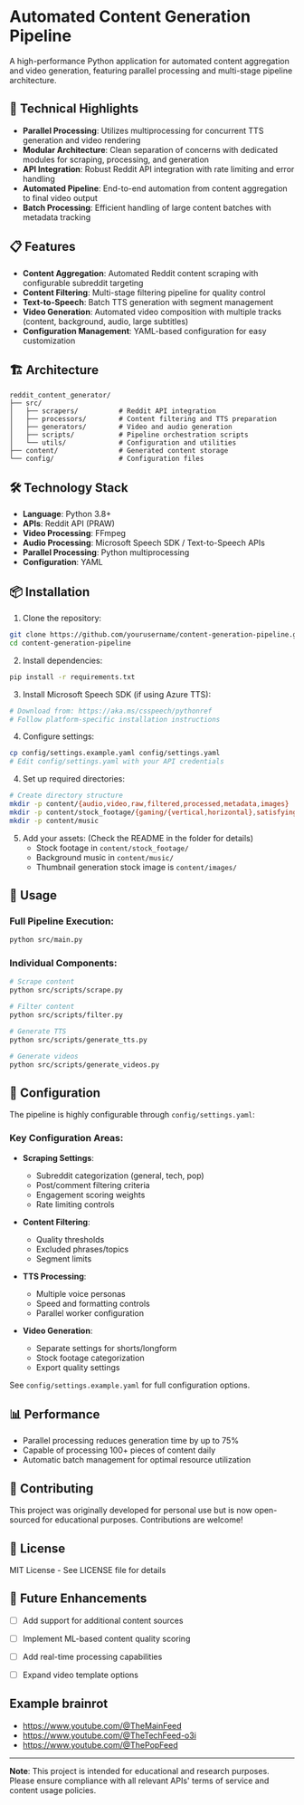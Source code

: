 # Automated Content Generation Pipeline

A high-performance Python application for automated content aggregation and video generation, featuring parallel processing and multi-stage pipeline architecture.

## 🚀 Technical Highlights

- **Parallel Processing**: Utilizes multiprocessing for concurrent TTS generation and video rendering
- **Modular Architecture**: Clean separation of concerns with dedicated modules for scraping, processing, and generation
- **API Integration**: Robust Reddit API integration with rate limiting and error handling
- **Automated Pipeline**: End-to-end automation from content aggregation to final video output
- **Batch Processing**: Efficient handling of large content batches with metadata tracking

## 📋 Features

- **Content Aggregation**: Automated Reddit content scraping with configurable subreddit targeting
- **Content Filtering**: Multi-stage filtering pipeline for quality control
- **Text-to-Speech**: Batch TTS generation with segment management
- **Video Generation**: Automated video composition with multiple tracks (content, background, audio, large subtitles)
- **Configuration Management**: YAML-based configuration for easy customization

## 🏗️ Architecture

```
reddit_content_generator/
├── src/
│   ├── scrapers/          # Reddit API integration
│   ├── processors/        # Content filtering and TTS preparation
│   ├── generators/        # Video and audio generation
│   ├── scripts/           # Pipeline orchestration scripts
│   └── utils/             # Configuration and utilities
├── content/               # Generated content storage
└── config/                # Configuration files
```

## 🛠️ Technology Stack

- **Language**: Python 3.8+
- **APIs**: Reddit API (PRAW)
- **Video Processing**: FFmpeg
- **Audio Processing**: Microsoft Speech SDK / Text-to-Speech APIs
- **Parallel Processing**: Python multiprocessing
- **Configuration**: YAML

## 📦 Installation

1. Clone the repository:
```bash
git clone https://github.com/yourusername/content-generation-pipeline.git
cd content-generation-pipeline
```

2. Install dependencies:
```bash
pip install -r requirements.txt
```

3. Install Microsoft Speech SDK (if using Azure TTS):
```bash
# Download from: https://aka.ms/csspeech/pythonref
# Follow platform-specific installation instructions
```

4. Configure settings:
```bash
cp config/settings.example.yaml config/settings.yaml
# Edit config/settings.yaml with your API credentials
```

4. Set up required directories:
```bash
# Create directory structure
mkdir -p content/{audio,video,raw,filtered,processed,metadata,images}
mkdir -p content/stock_footage/{gaming/{vertical,horizontal},satisfying/{vertical,horizontal},fixed}
mkdir -p content/music
```

5. Add your assets: (Check the README in the folder for details)
   - Stock footage in `content/stock_footage/`
   - Background music in `content/music/`
   - Thumbnail generation stock image is `content/images/`

## 🚦 Usage

### Full Pipeline Execution:
```bash
python src/main.py
```

### Individual Components:
```bash
# Scrape content
python src/scripts/scrape.py

# Filter content
python src/scripts/filter.py

# Generate TTS
python src/scripts/generate_tts.py

# Generate videos
python src/scripts/generate_videos.py
```

## 🔧 Configuration

The pipeline is highly configurable through `config/settings.yaml`:

### Key Configuration Areas:

- **Scraping Settings**:
  - Subreddit categorization (general, tech, pop)
  - Post/comment filtering criteria
  - Engagement scoring weights
  - Rate limiting controls

- **Content Filtering**:
  - Quality thresholds
  - Excluded phrases/topics
  - Segment limits

- **TTS Processing**:
  - Multiple voice personas
  - Speed and formatting controls
  - Parallel worker configuration

- **Video Generation**:
  - Separate settings for shorts/longform
  - Stock footage categorization
  - Export quality settings

See `config/settings.example.yaml` for full configuration options.

## 📊 Performance

- Parallel processing reduces generation time by up to 75%
- Capable of processing 100+ pieces of content daily
- Automatic batch management for optimal resource utilization

## 🤝 Contributing

This project was originally developed for personal use but is now open-sourced for educational purposes. Contributions are welcome!

## 📄 License

MIT License - See LICENSE file for details

## 🎯 Future Enhancements

- [ ] Add support for additional content sources
- [ ] Implement ML-based content quality scoring
- [ ] Add real-time processing capabilities
- [ ] Expand video template options


## Example brainrot
- https://www.youtube.com/@TheMainFeed
- https://www.youtube.com/@TheTechFeed-o3i
- https://www.youtube.com/@ThePopFeed

---

**Note**: This project is intended for educational and research purposes. Please ensure compliance with all relevant APIs' terms of service and content usage policies.
